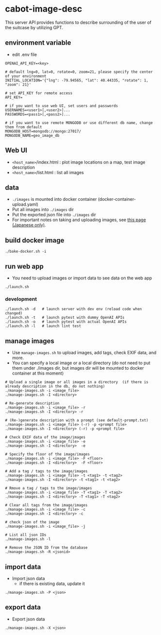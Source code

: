 # cabot-image-desc

This server API provides functions to describe surrounding of the user of the suitcase by utilizing GPT.

## environment variable

- edit .env file

```
OPENAI_API_KEY=<key>

# default lng=0, lat=0, rotate=0, zoom=21, please specify the center of your environment
INITIAL_LOCATION='{"lng": -79.94565, "lat": 40.44335, "rotate": 1, "zoom": 21}'

# set API_KEY for remote access
API_KEY=

# if you want to use web UI, set users and passwords
USERNAMES=<user1>[,<user2>]...
PASSWORDS=<pass1>[,<pass2>]...

# if you want to use remote MONGODB or use different db name, change them from default
MONGODB_HOST=mongodb://mongo:27017/
MONGODB_NAME=geo_image_db
```

## Web UI

- `<host_name>`/index.html : plot image locations on a map, test image description
- `<host_name>`/list.html : list all images

## data

- `./images` is mounted into docker container (docker-container-upload.yaml)
- Put all images into `./images` dir
- Put the exported json file into `./images` dir
- For important notes on taking and uploading images, see [this page (Japanese only)](https://github.com/CMU-cabot/cabot-image-desc/blob/main/doc/how_to_use.md).

## build docker image

```
./bake-docker.sh -i
```

## run web app

- You need to upload images or import data to see data on the web app

```
./launch.sh
```

### development

```
./launch.sh -d   # launch server with dev env (reload code when changed)
./launch.sh -t   # launch pytest with dummy OpenAI APIs
./launch.sh -o   # launch pytest with actual OpenAI APIs
./launch.sh -l   # launch lint test
```

## manage images

- Use `manage-images.sh` to upload images, add tags, check EXIF data, and more.
- You can specify a local image or a local directory  (do not need to put them under ./images dir, but images dir will be mounted to docker container at this moment)

```
# Upload a single image or all images in a directory  (if there is already description in the db, do not nothing)
./manage-images.sh -i <image_file>
./manage-images.sh -I <directory>  

# Re-generate description
./manage-images.sh -i <image_file> -r
./manage-images.sh -I <directory> -r

# (Re-)generate description with a prompt (see default-prompt.txt)
./manage-images.sh -i <image_file> (-r) -p <prompt file>
./manage-images.sh -I <directory> (-r) -p <prompt file>

# Check EXIF data of the image/images
./manage-images.sh -i <image_file> -e
./manage-images.sh -I <directory>  -e

# Specify the floor of the image/images
./manage-images.sh -i <image_file> -F <floor> 
./manage-images.sh -I <directory>  -F <floor> 

# Add a tag / tags to the image/images
./manage-images.sh -i <image_file> -t <tag1> -t <tag2> 
./manage-images.sh -I <directory> -t <tag1> -t <tag2> 

# Rmove a tag / tags to the image/images
./manage-images.sh -i <image_file> -T <tag1> -T <tag2> 
./manage-images.sh -I <directory> -T <tag1> -T <tag2> 

# Clear all tags from the image/images
./manage-images.sh -i <image_file> -c
./manage-images.sh -I <directory> -c

# check json of the image
./manage-images.sh -i <image_file> -j

# List all json IDs
./manage-images.sh -l

# Remove the JSON ID from the database
./manage-images.sh -R <jsonid>
```

## import data

- Import json data
  - if there is existing data, update it

```
./manage-images.sh -P <json>
```

## export data

- Export json data

```
./manage-images.sh -X <json>
```

